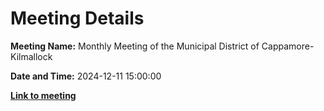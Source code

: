 # Meeting Details

**Meeting Name:** Monthly Meeting of the Municipal District of Cappamore-Kilmallock

**Date and Time:** 2024-12-11 15:00:00

**<a href="https://www.limerick.ie/council/whats-on/monthly-meeting-of-the-municipal-district-of-cappamore-kilmallock-19" target="_blank">Link to meeting</a>**
